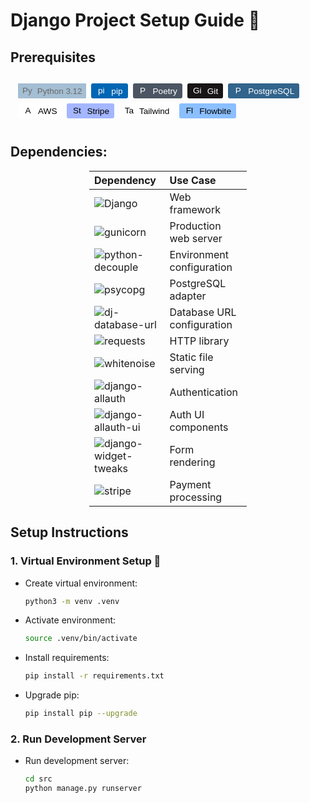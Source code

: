 # Django Project Setup Guide 🚀

## Prerequisites
<div class="prereq-container">
  <button class="prereq-btn python">
    <img src="https://cdn.jsdelivr.net/gh/devicons/devicon/icons/python/python-original.svg" alt="Python" />
    Python 3.12
  </button>
  <button class="prereq-btn pip">
    <img src="https://cdn.jsdelivr.net/gh/devicons/devicon/icons/python/python-plain.svg" alt="pip" />
    pip
  </button>
  <button class="prereq-btn poetry">
    <img src="https://python-poetry.org/images/logo-origami.svg" alt="Poetry" />
    Poetry
  </button>
  <button class="prereq-btn git">
    <img src="https://cdn.jsdelivr.net/gh/devicons/devicon/icons/git/git-original.svg" alt="Git" />
    Git
  </button>
  <button class="prereq-btn postgres">
    <img src="https://cdn.jsdelivr.net/gh/devicons/devicon/icons/postgresql/postgresql-original.svg" alt="PostgreSQL" />
    PostgreSQL
  </button>
  <button class="prereq-btn aws">
    <img src="https://cdn.jsdelivr.net/gh/devicons/devicon/icons/amazonwebservices/amazonwebservices-original-wordmark.svg" alt="AWS" />
    AWS
  </button>
  <button class="prereq-btn stripe">
    <img src="https://cdn.worldvectorlogo.com/logos/stripe-3.svg" alt="Stripe" />
    Stripe
  </button>
  <button class="prereq-btn tailwind">
    <img src="https://upload.wikimedia.org/wikipedia/commons/d/d5/Tailwind_CSS_Logo.svg" alt="Tailwind" />
    Tailwind
  </button>
  <button class="prereq-btn flowbite">
    <img src="https://flowbite.com/docs/images/logo.svg" alt="Flowbite" />
    Flowbite
  </button>
</div>

<style>
.prereq-container {
  display: flex;
  flex-wrap: wrap;
  gap: 0.5rem;
  padding: 0.75rem;
  border-radius: 4px;
}

.prereq-btn {
  display: inline-flex;
  align-items: center;
  gap: 0.5rem;
  padding: 0.25rem 0.5rem;
  border: none;
  border-radius: 3px;
  font-size: 0.85rem;
  font-weight: 500;
  cursor: pointer;
  transition: all 0.2s ease;
  color: white;
}

.prereq-btn img {
  width: 16px;
  height: 16px;
}

.prereq-btn.python { background: #3776AB; }
.prereq-btn.pip { background: #0066B3; }
.prereq-btn.poetry { background: #4B5563; }
.prereq-btn.git { background: #171515; }
.prereq-btn.postgres { background: #32648C; }
.prereq-btn.aws { background: white; color: black; }
.prereq-btn.stripe { background: #a4b6ff; color: black; }
.prereq-btn.tailwind { background: white; color: black; }
.prereq-btn.flowbite { background: #8BBFFF; color: black; }

.prereq-btn:hover {
  transform: translateY(-2px);
  box-shadow: 0 2px 4px rgba(0,0,0,0.15);
  filter: brightness(110%);
}

.prereq-btn:active {
  transform: translateY(0);
  box-shadow: 0 1px 2px rgba(0,0,0,0.1);
}
</style>

## Dependencies:
<div align="center">

<div style="width: 50%; margin: 0 auto;">

| Dependency | Use Case |
|:----------|:---------|
| ![Django](https://img.shields.io/badge/Django-092E20?style=flat&logo=django&logoColor=white) | Web framework |
| ![gunicorn](https://img.shields.io/badge/gunicorn-499848?style=flat&logo=gunicorn&logoColor=white) | Production web server |
| ![python-decouple](https://img.shields.io/badge/python--decouple-3776AB?style=flat&logo=python&logoColor=white) | Environment configuration |
| ![psycopg](https://img.shields.io/badge/psycopg-336791?style=flat&logo=postgresql&logoColor=white) | PostgreSQL adapter |
| ![dj-database-url](https://img.shields.io/badge/dj--database--url-003545?style=flat&logo=django&logoColor=white) | Database URL configuration |
| ![requests](https://img.shields.io/badge/requests-3776AB?style=flat&logo=python&logoColor=white) | HTTP library |
| ![whitenoise](https://img.shields.io/badge/whitenoise-000000?style=flat&logo=python&logoColor=white) | Static file serving |
| ![django-allauth](https://img.shields.io/badge/django--allauth-092E20?style=flat&logo=django&logoColor=white) | Authentication |
| ![django-allauth-ui](https://img.shields.io/badge/django--allauth--ui-092E20?style=flat&logo=django&logoColor=white) | Auth UI components |
| ![django-widget-tweaks](https://img.shields.io/badge/django--widget--tweaks-092E20?style=flat&logo=django&logoColor=white) | Form rendering |
| ![stripe](https://img.shields.io/badge/stripe-008CDD?style=flat&logo=stripe&logoColor=white) | Payment processing |

</div>

</div>

## Setup Instructions

### 1. Virtual Environment Setup 🔧
- Create virtual environment:
  ```bash
  python3 -m venv .venv
  ```
- Activate environment:
  ```bash
  source .venv/bin/activate
  ```
- Install requirements:
  ```bash
  pip install -r requirements.txt
  ```
- Upgrade pip:
  ```bash
  pip install pip --upgrade
  ```

### 2. Run Development Server
- Run development server:
  ```bash
  cd src
  python manage.py runserver
  ```